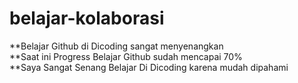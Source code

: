 # belajar-kolaborasi
**Belajar Github di Dicoding sangat menyenangkan <br>
**Saat ini Progress Belajar Github sudah mencapai 70% <br>
**Saya Sangat Senang Belajar Di Dicoding karena mudah dipahami
